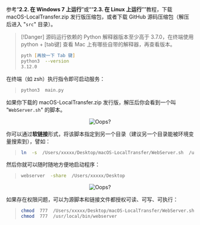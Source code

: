 参考“**2.2. 在 Windows 7 上运行**”或““**2.3. 在 Linux 上运行**””教程，下载 macOS-LocalTransfer.zip 发行版压缩包，或者下载 GitHub 源码压缩包（解压后进入 "`src`" 目录）。

> [!Danger]
> 源码运行依赖的 Python 解释器版本至少高于 3.7.0，在终端使用 python + [tab键] 查看 Mac 上有哪些自带的解释器，再查看版本。
> ```zsh
> pyth [再按一下 Tab 键]
> python3  --version
> 3.12.0
> ```

在终端（如 zsh）执行指令即可启动服务：

> ```zsh
> python3  main.py
> ```

如果你下载的 macOS-LocalTransfer.zip 发行版，解压后你会看到一个叫 "`WebServer.sh`" 的脚本。

<div style="text-align: center;">
    <img src="assets/img/demo-mac.png" style="zoom:100%;" alt="Oops?">
</div>

你可以通过**软链接**形式，将该脚本指定到另一个目录（建议另一个目录能被环境变量搜索到），譬如：

> ```zsh
> ln  -s  /Users/xxxxx/Desktop/macOS-LocalTransfer/WebServer.sh  /usr/local/bin/webserver
> ```

然后你就可以随时随地方便地启动程序：

> ```zsh
> webserver  -share  /Users/xxxxx/Desktop
> ```

<div style="text-align: center;">
    <img src="assets/img/demo-macOS.png" style="zoom:100%;" alt="Oops?">
</div>

如果存在权限问题，可以为源脚本和链接文件都授权可读、可写、可执行：

> ```zsh
> chmod  777  /Users/xxxxx/Desktop/macOS-LocalTransfer/WebServer.sh
> chmod  777  /usr/local/bin/webserver
> ```